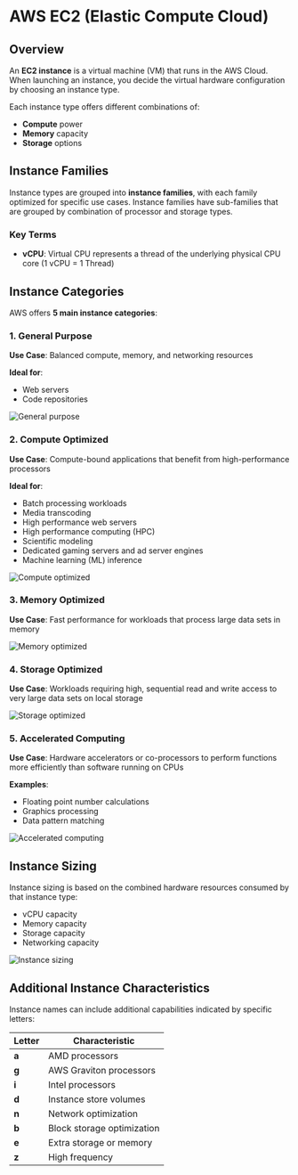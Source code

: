 # AWS EC2 (Elastic Compute Cloud)

## Overview

An **EC2 instance** is a virtual machine (VM) that runs in the AWS Cloud. When launching an instance, you decide the virtual hardware configuration by choosing an instance type.

Each instance type offers different combinations of:

- **Compute** power
- **Memory** capacity
- **Storage** options

## Instance Families

Instance types are grouped into **instance families**, with each family optimized for specific use cases. Instance families have sub-families that are grouped by combination of processor and storage types.

### Key Terms

- **vCPU**: Virtual CPU represents a thread of the underlying physical CPU core (1 vCPU = 1 Thread)

## Instance Categories

AWS offers **5 main instance categories**:

### 1. General Purpose

**Use Case**: Balanced compute, memory, and networking resources

**Ideal for**:

- Web servers
- Code repositories

![General purpose](image.png)

### 2. Compute Optimized

**Use Case**: Compute-bound applications that benefit from high-performance processors

**Ideal for**:

- Batch processing workloads
- Media transcoding
- High performance web servers
- High performance computing (HPC)
- Scientific modeling
- Dedicated gaming servers and ad server engines
- Machine learning (ML) inference

![Compute optimized](image-1.png)

### 3. Memory Optimized

**Use Case**: Fast performance for workloads that process large data sets in memory

![Memory optimized](image-2.png)

### 4. Storage Optimized

**Use Case**: Workloads requiring high, sequential read and write access to very large data sets on local storage

![Storage optimized](image-3.png)

### 5. Accelerated Computing

**Use Case**: Hardware accelerators or co-processors to perform functions more efficiently than software running on CPUs

**Examples**:

- Floating point number calculations
- Graphics processing
- Data pattern matching

![Accelerated computing](image-4.png)

## Instance Sizing

Instance sizing is based on the combined hardware resources consumed by that instance type:

- vCPU capacity
- Memory capacity
- Storage capacity
- Networking capacity

![Instance sizing](image-5.png)

## Additional Instance Characteristics

Instance names can include additional capabilities indicated by specific letters:

| Letter | Characteristic             |
| ------ | -------------------------- |
| **a**  | AMD processors             |
| **g**  | AWS Graviton processors    |
| **i**  | Intel processors           |
| **d**  | Instance store volumes     |
| **n**  | Network optimization       |
| **b**  | Block storage optimization |
| **e**  | Extra storage or memory    |
| **z**  | High frequency             |
